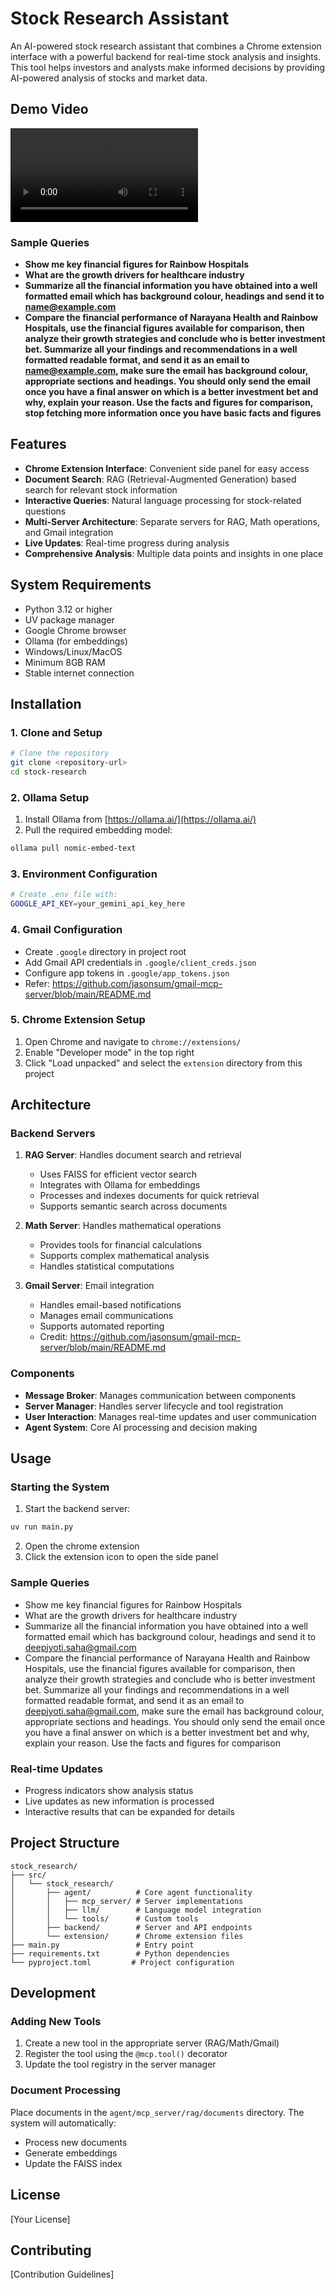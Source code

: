 # Stock Research Assistant

An AI-powered stock research assistant that combines a Chrome extension interface with a powerful backend for real-time stock analysis and insights. This tool helps investors and analysts make informed decisions by providing AI-powered analysis of stocks and market data.


## Demo Video
![Demo Video](stock_research_demo.mp4)

### Sample Queries

- **Show me key financial figures for Rainbow Hospitals**
- **What are the growth drivers for healthcare industry**
- **Summarize all the financial information you have obtained into a well formatted email which has background colour, headings and send it to name@example.com**
- **Compare the financial performance of Narayana Health and Rainbow Hospitals, use the financial figures available for comparison, then analyze their growth strategies and conclude who is better investment bet. Summarize all your findings and recommendations in a well formatted readable format, and send it as an email to name@example.com, make sure the email has background colour, appropriate sections and headings. You should only send the email once you have a final answer on which is a better investment bet and why, explain your reason. Use the facts and figures for comparison, stop fetching more information once you have basic facts and figures**

## Features

- **Chrome Extension Interface**: Convenient side panel for easy access
- **Document Search**: RAG (Retrieval-Augmented Generation) based search for relevant stock information
- **Interactive Queries**: Natural language processing for stock-related questions
- **Multi-Server Architecture**: Separate servers for RAG, Math operations, and Gmail integration
- **Live Updates**: Real-time progress during analysis
- **Comprehensive Analysis**: Multiple data points and insights in one place

## System Requirements

- Python 3.12 or higher
- UV package manager
- Google Chrome browser
- Ollama (for embeddings)
- Windows/Linux/MacOS
- Minimum 8GB RAM
- Stable internet connection

## Installation

### 1. Clone and Setup

```bash
# Clone the repository
git clone <repository-url>
cd stock-research

```

### 2. Ollama Setup

1. Install Ollama from [https://ollama.ai/](https://ollama.ai/)
2. Pull the required embedding model:
```bash
ollama pull nomic-embed-text
```

### 3. Environment Configuration
   ```bash
   # Create .env file with:
   GOOGLE_API_KEY=your_gemini_api_key_here
   ```

### 4. Gmail Configuration
   - Create `.google` directory in project root
   - Add Gmail API credentials in `.google/client_creds.json`
   - Configure app tokens in `.google/app_tokens.json`
   - Refer: https://github.com/jasonsum/gmail-mcp-server/blob/main/README.md

### 5. Chrome Extension Setup

1. Open Chrome and navigate to `chrome://extensions/`
2. Enable "Developer mode" in the top right
3. Click "Load unpacked" and select the `extension` directory from this project

## Architecture

### Backend Servers

1. **RAG Server**: Handles document search and retrieval
   - Uses FAISS for efficient vector search
   - Integrates with Ollama for embeddings
   - Processes and indexes documents for quick retrieval
   - Supports semantic search across documents

2. **Math Server**: Handles mathematical operations
   - Provides tools for financial calculations
   - Supports complex mathematical analysis
   - Handles statistical computations

3. **Gmail Server**: Email integration
   - Handles email-based notifications
   - Manages email communications
   - Supports automated reporting
   - Credit: https://github.com/jasonsum/gmail-mcp-server/blob/main/README.md

### Components

- **Message Broker**: Manages communication between components
- **Server Manager**: Handles server lifecycle and tool registration
- **User Interaction**: Manages real-time updates and user communication
- **Agent System**: Core AI processing and decision making

## Usage

### Starting the System

1. Start the backend server:
```bash
uv run main.py
```

2. Open the chrome extension
3. Click the extension icon to open the side panel

### Sample Queries

- Show me key financial figures for Rainbow Hospitals
- What are the growth drivers for healthcare industry
- Summarize all the financial information you have obtained into a well formatted email which has background colour, headings and send it to deepjyoti.saha@gmail.com
- Compare the financial performance of Narayana Health and Rainbow Hospitals, use the financial figures available for comparison, then analyze their growth strategies and conclude who is better investment bet. Summarize all your findings and recommendations in a well formatted readable format, and send it as an email to deepjyoti.saha@gmail.com, make sure the email has background colour, appropriate sections and headings. You should only send the email once you have a final answer on which is a better investment bet and why, explain your reason. Use the facts and figures for comparison

### Real-time Updates

- Progress indicators show analysis status
- Live updates as new information is processed
- Interactive results that can be expanded for details

## Project Structure

```
stock_research/
├── src/
│   └── stock_research/
│       ├── agent/          # Core agent functionality
│       │   ├── mcp_server/ # Server implementations
│       │   ├── llm/        # Language model integration
│       │   └── tools/      # Custom tools
│       ├── backend/        # Server and API endpoints
│       └── extension/      # Chrome extension files
├── main.py                 # Entry point
├── requirements.txt        # Python dependencies
└── pyproject.toml         # Project configuration
```

## Development

### Adding New Tools

1. Create a new tool in the appropriate server (RAG/Math/Gmail)
2. Register the tool using the `@mcp.tool()` decorator
3. Update the tool registry in the server manager

### Document Processing

Place documents in the `agent/mcp_server/rag/documents` directory. The system will automatically:
- Process new documents
- Generate embeddings
- Update the FAISS index




## License

[Your License]

## Contributing

[Contribution Guidelines]
